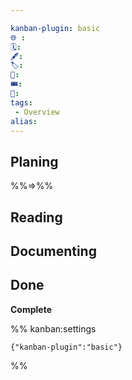 ```yaml
---

kanban-plugin: basic
🌐 : 
🗓️: 
🖋️: 
🏷️: 
🎫: 
🎟️: 
🔖: 
tags:
 - Overview
alias: 
---
```


## Planing
%%=>%%


## Reading

## Documenting

## Done

**Complete**




%% kanban:settings
```
{"kanban-plugin":"basic"}
```
%%